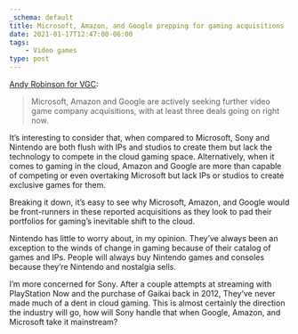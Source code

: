 ```yaml
---
_schema: default
title: Microsoft, Amazon, and Google prepping for gaming acquisitions
date: 2021-01-17T12:47:00-06:00
tags:
    - Video games
type: post
---
```

[Andy Robinson for VGC](https://www.videogameschronicle.com/news/microsoft-amazon-and-google-are-targeting-big-names-for-buyouts-journalist-claims/):

> Microsoft, Amazon and Google are actively seeking further video game company acquisitions, with at least three deals going on right now.

It’s interesting to consider that, when compared to Microsoft, Sony and Nintendo are both flush with IPs and studios to create them but lack the technology to compete in the cloud gaming space. Alternatively, when it comes to gaming in the cloud, Amazon and Google are more than capable of competing or even overtaking Microsoft but lack IPs or studios to create exclusive games for them.

Breaking it down, it’s easy to see why Microsoft, Amazon, and Google would be front-runners in these reported acquisitions as they look to pad their portfolios for gaming’s inevitable shift to the cloud.

Nintendo has little to worry about, in my opinion. They’ve always been an exception to the winds of change in gaming because of their catalog of games and IPs. People will always buy Nintendo games and consoles because they’re Nintendo and nostalgia sells.

I’m more concerned for Sony. After a couple attempts at streaming with PlayStation Now and the purchase of Gaikai back in 2012, They’ve never made much of a dent in cloud gaming. This is almost certainly the direction the industry will go, how will Sony handle that when Google, Amazon, and Microsoft take it mainstream?